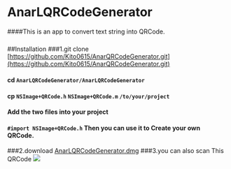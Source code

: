 # AnarLQRCodeGenerator

####This is an app to convert text string into QRCode.

#####
##Installation
###1.git clone [https://github.com/Kito0615/AnarQRCodeGenerator.git](https://github.com/Kito0615/AnarQRCodeGenerator.git)
#### cd `AnarLQRCodeGenerator/AnarLQRCodeGenerator`
#### cp `NSImage+QRCode.h` `NSImage+QRCode.m` `/to/your/project`
#### Add the two files into your project
#### `#import NSImage+QRCode.h` Then you can use it to Create your own QRCode.
###2.download [AnarLQRCodeGenerator.dmg](https://github.com/Kito0615/AnarLQRCodeGenerator/blob/master/anarlqrcodegenerator.dmg)
###3.you can also scan This QRCode 
![](https://github.com/Kito0615/AnarQRCodeGenerator/raw/master/QRCode.png)
